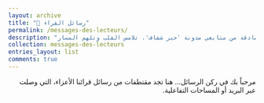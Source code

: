 ```yaml
---
layout: archive
title: "💌 رسائل القراء"
permalink: /messages-des-lecteurs/
description: "رسائل صادقة من متابعي مدونة 'حبر شفاف'، تلامس القلب وتلهم المسار."
collection: messages-des-lecteurs
entries_layout: list
comments: true
---
```


<div dir="rtl">
مرحباً بك في ركن الرسائل...
هنا تجد مقتطفات من رسائل قرائنا الأعزاء، التي وصلت عبر البريد أو المساحات التفاعلية.
</div>



